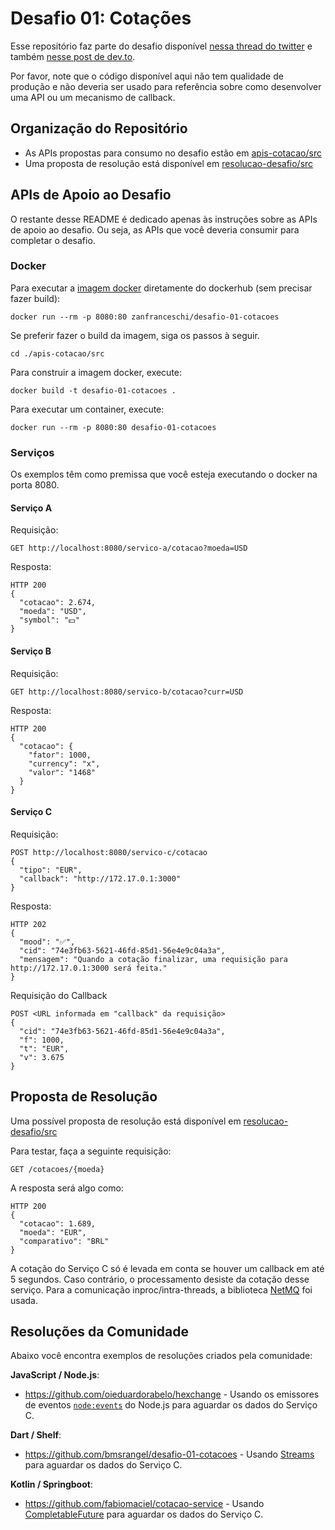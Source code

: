 # Desafio 01: Cotações
Esse repositório faz parte do desafio disponível [nessa thread do twitter](https://twitter.com/zanfranceschi/status/1548344242010869763) e também [nesse post de dev.to](https://dev.to/zanfranceschi/desafio-integracao-com-apis-4jco).

Por favor, note que o código disponível aqui não tem qualidade de produção e não deveria ser usado para referência sobre como desenvolver uma API ou um mecanismo de callback.

## Organização do Repositório
- As APIs propostas para consumo no desafio estão em [apis-cotacao/src](./apis-cotacao/src)
- Uma proposta de resolução está disponível em [resolucao-desafio/src](./resolucao-desafio/src)


## APIs de Apoio ao Desafio

O restante desse README é dedicado apenas às instruções sobre as APIs de apoio ao desafio. Ou seja, as APIs que você deveria consumir para completar o desafio.

### Docker
Para executar a [imagem docker](https://hub.docker.com/repository/docker/zanfranceschi/desafio-01-cotacoes) diretamente do dockerhub (sem precisar fazer build):
~~~
docker run --rm -p 8080:80 zanfranceschi/desafio-01-cotacoes
~~~

Se preferir fazer o build da imagem, siga os passos à seguir.
~~~
cd ./apis-cotacao/src
~~~

Para construir a imagem docker, execute:
~~~
docker build -t desafio-01-cotacoes .
~~~

Para executar um container, execute:
~~~
docker run --rm -p 8080:80 desafio-01-cotacoes
~~~


### Serviços
Os exemplos têm como premissa que você esteja executando o docker na porta 8080.

#### Serviço A

Requisição:
~~~
GET http://localhost:8080/servico-a/cotacao?moeda=USD
~~~

Resposta:
~~~
HTTP 200
{
  "cotacao": 2.674,
  "moeda": "USD",
  "symbol": "💵"
}
~~~


#### Serviço B

Requisição:
~~~
GET http://localhost:8080/servico-b/cotacao?curr=USD
~~~

Resposta:
~~~
HTTP 200
{
  "cotacao": {
    "fator": 1000,
    "currency": "x",
    "valor": "1468"
  }
}
~~~


#### Serviço C

Requisição:
~~~
POST http://localhost:8080/servico-c/cotacao
{
  "tipo": "EUR",
  "callback": "http://172.17.0.1:3000"
}
~~~

Resposta:
~~~
HTTP 202
{
  "mood": "✅",
  "cid": "74e3fb63-5621-46fd-85d1-56e4e9c04a3a",
  "mensagem": "Quando a cotação finalizar, uma requisição para http://172.17.0.1:3000 será feita."
}
~~~

Requisição do Callback
~~~
POST <URL informada em "callback" da requisição>
{
  "cid": "74e3fb63-5621-46fd-85d1-56e4e9c04a3a",
  "f": 1000,
  "t": "EUR",
  "v": 3.675
}
~~~

## Proposta de Resolução
Uma possível proposta de resolução está disponível em [resolucao-desafio/src](./resolucao-desafio/src)

Para testar, faça a seguinte requisição:
~~~
GET /cotacoes/{moeda}
~~~

A resposta será algo como:
~~~
HTTP 200
{
  "cotacao": 1.689,
  "moeda": "EUR",
  "comparativo": "BRL"
}
~~~

A cotação do Serviço C só é levada em conta se houver um callback em até 5 segundos. Caso contrário, o processamento desiste da cotação desse serviço. Para a comunicação inproc/intra-threads, a biblioteca [NetMQ](https://github.com/zeromq/netmq) foi usada.

## Resoluções da Comunidade

Abaixo você encontra exemplos de resoluções criados pela comunidade:

**JavaScript / Node.js**:
- https://github.com/oieduardorabelo/hexchange - Usando os emissores de eventos [`node:events`](https://nodejs.org/api/events.html#awaiting-multiple-events-emitted-on-processnexttick) do Node.js para aguardar os dados do Serviço C.

**Dart / Shelf**:
- https://github.com/bmsrangel/desafio-01-cotacoes - Usando [Streams](https://api.dart.dev/stable/2.17.3/dart-async/StreamController-class.html) para aguardar os dados do Serviço C.

**Kotlin / Springboot**:
- https://github.com/fabiomaciel/cotacao-service - Usando [CompletableFuture](https://docs.oracle.com/javase/8/docs/api/java/util/concurrent/CompletableFuture.html) para aguardar os dados do Serviço C.